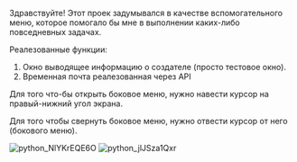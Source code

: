 Здравствуйте!
Этот проек задумывался в качестве вспомогательного меню, которое помогало бы мне в выполнении каких-либо повседневных задачах.

Реалезованные функции:
  1. Окно выводящее информацию о создателе (просто тестовое окно).
  2. Временная почта реалезованная через API

Для того что-бы открыть боковое меню, нужно навести курсор на правый-нижний угол экрана.

Для того чтобы свернуть боковое меню, нужно отвести курсор от него (бокового меню).

![python_NlYKrEQE6O](https://github.com/user-attachments/assets/db107af2-2325-4ab4-b354-8eaf8e8f11cd)
![python_jlJSza1Qxr](https://github.com/user-attachments/assets/72a3451d-9d40-4f1e-8986-774be9235fa0)
